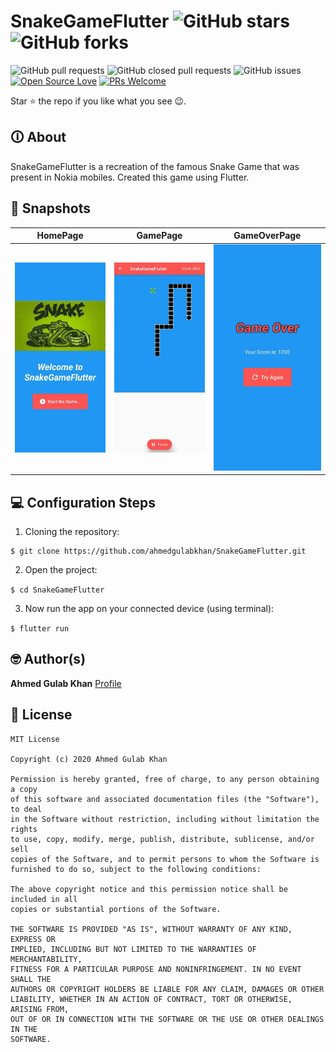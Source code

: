 # SnakeGameFlutter ![GitHub stars](https://img.shields.io/github/stars/ahmedgulabkhan/SnakeGameFlutter?style=social) ![GitHub forks](https://img.shields.io/github/forks/ahmedgulabkhan/SnakeGameFlutter?style=social) 
![GitHub pull requests](https://img.shields.io/github/issues-pr/ahmedgulabkhan/SnakeGameFlutter) ![GitHub closed pull requests](https://img.shields.io/github/issues-pr-closed/ahmedgulabkhan/SnakeGameFlutter) ![GitHub issues](https://img.shields.io/github/issues-raw/ahmedgulabkhan/SnakeGameFlutter) [![Open Source Love](https://badges.frapsoft.com/os/v2/open-source.svg?v=103)](https://github.com/ahmedgulabkhan/SnakeGameFlutter) [![PRs Welcome](https://img.shields.io/badge/PRs-welcome-brightgreen.svg?style=flat-square)](http://makeapullrequest.com)

Star ⭐ the repo if you like what you see 😉.

## 🛈 About
SnakeGameFlutter is a recreation of the famous Snake Game that was present in Nokia mobiles. Created this game using Flutter.

## 📸 Snapshots

HomePage               |  GamePage               | GameOverPage               
:-------------------------:|:-------------------------:|:-------------------------:
![](/snapshots/snapshot1.jpeg)|![](/snapshots/snapshot2.jpeg)|![](/snapshots/snapshot3.jpeg)|

## 💻 Configuration Steps
1. Cloning the repository:

```
$ git clone https://github.com/ahmedgulabkhan/SnakeGameFlutter.git
```

2. Open the project:

`$ cd SnakeGameFlutter`

3. Now run the app on your connected device (using terminal):

`$ flutter run`

## 🤓 Author(s)
**Ahmed Gulab Khan** [Profile](https://github.com/ahmedgulabkhan)

## 🔖 License
```
MIT License

Copyright (c) 2020 Ahmed Gulab Khan

Permission is hereby granted, free of charge, to any person obtaining a copy
of this software and associated documentation files (the "Software"), to deal
in the Software without restriction, including without limitation the rights
to use, copy, modify, merge, publish, distribute, sublicense, and/or sell
copies of the Software, and to permit persons to whom the Software is
furnished to do so, subject to the following conditions:

The above copyright notice and this permission notice shall be included in all
copies or substantial portions of the Software.

THE SOFTWARE IS PROVIDED "AS IS", WITHOUT WARRANTY OF ANY KIND, EXPRESS OR
IMPLIED, INCLUDING BUT NOT LIMITED TO THE WARRANTIES OF MERCHANTABILITY,
FITNESS FOR A PARTICULAR PURPOSE AND NONINFRINGEMENT. IN NO EVENT SHALL THE
AUTHORS OR COPYRIGHT HOLDERS BE LIABLE FOR ANY CLAIM, DAMAGES OR OTHER
LIABILITY, WHETHER IN AN ACTION OF CONTRACT, TORT OR OTHERWISE, ARISING FROM,
OUT OF OR IN CONNECTION WITH THE SOFTWARE OR THE USE OR OTHER DEALINGS IN THE
SOFTWARE.
```